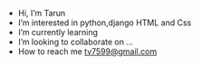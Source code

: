 - Hi, I’m Tarun
- I’m interested in python,django HTML and Css
- I’m currently learning 
- I’m looking to collaborate on ...
- How to reach me tv7599@gmail.com

<!---
Tarun7599/Tarun7599 is a ✨ special ✨ repository because its `README.md` (this file) appears on your GitHub profile.
You can click the Preview link to take a look at your changes.
--->
